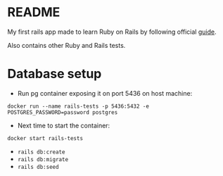 # README
My first rails app made to learn Ruby on Rails by following official [guide](https://guides.rubyonrails.org/getting_started.html).

Also contains other Ruby and Rails tests.

# Database setup
- Run pg container exposing it on port 5436 on host machine:
```
docker run --name rails-tests -p 5436:5432 -e POSTGRES_PASSWORD=password postgres
```

- Next time to start the container:
```
docker start rails-tests
```

- `rails db:create`
- `rails db:migrate`
- `rails db:seed`

